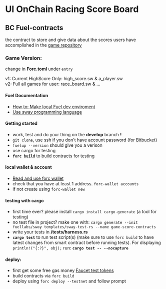 # UI OnChain Racing Score Board

## BC Fuel-contracts

the contract to store and give data about the scores users have accomplished in the [game repository](https://github.com/BKcore/HexGL/tree/master/textures/ships/feisar)

[sway book]: https://fuellabs.github.io/sway/v0.56.0/book/

### Game Version:

change in **Forc.toml** under `entry`

v1: Current HighScore Only: high_score.sw & a_player.sw  
v2: Full all games for user: race_board.sw & ...

#### Fuel Documentation

- [How to: Make local Fuel dev enviroment](https://docs.fuel.network/docs/intro/quickstart-contract/)
- [Use sway programming language](https://docs.fuel.network/docs/sway/)

#### Getting started

- work, test and do your thing on the **develop** branch **!**
- `git clone`, use ssh if you don't have account password (for Bitbucket)
- `fuelup --version` should give you a verison
- use cargo for testing
- **`forc build`** to build contracts for testing

#### local wallet & account

- [Read and use forc wallet](https://github.com/FuelLabs/forc-wallet)
- check that you have at least 1 address. `forc-wallet accounts`
- if not create using `forc-wallet new`

#### testing with cargo

- first time ever? please install `cargo install cargo-generate` (a tool for testing)
- no test file in project? make one with: `cargo generate --init fuellabs/sway templates/sway-test-rs --name game-score-contracts`
- write your tests in **/tests/harness.rs**
- **`cargo test`** to run test script(s) (make sure to use `forc build` to have latest changes from smart contract before running tests). For displaying `println!("{:?}", obj);` run: **`cargo test -- --nocapture`**

#### deploy:

- first get some free gas money [Faucet test tokens](https://faucet-testnet.fuel.network/)
- build contracts via `forc build`
- deploy using `forc deploy --testnet` and follow prompt
